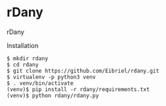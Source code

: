 # rDany
rDany

Installation

```
$ mkdir rdany
$ cd rdany
$ git clone https://github.com/Eibriel/rdany.git
$ virtualenv -p python3 venv
$ . venv/bin/activate
(venv)$ pip install -r rdany/requirements.txt
(venv)$ python rdany/rdany.py
```
